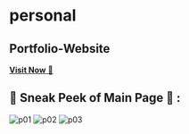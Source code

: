 
# personal

## Portfolio-Website

<a href="https://somayaaboelola.github.io/Personal_Portofolio/" target="_blank">**Visit Now** 🚀</a>
## 📌 Sneak Peek of Main Page 🙈 :

![p01](https://github.com/user-attachments/assets/cde45d34-3544-402d-8cc3-b239da43c440)
![p02](https://github.com/user-attachments/assets/4640cb03-3b68-43df-97ec-018889ddcf06)
![p03](https://github.com/user-attachments/assets/ea647bb8-4757-4ec8-916d-32c177fe105e)
